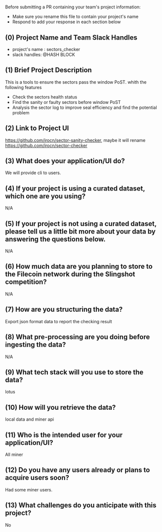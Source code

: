 # <Project Name>

Before submitting a PR containing your team's project information:
- Make sure you rename this file to contain your project's name
- Respond to add your response in each section below

## (0) Project Name and Team Slack Handles
- project's name : sectors_checker
- slack handles: @HASH BLOCK

## (1) Brief Project Description
This is a tools to ensure the sectors pass the window PoST. whith the following features
- Check the sectors health status
- Find the sanity or faulty sectors before window PoST
- Analysis the sector log to improve seal efficiency and find the potential problem

## (2) Link to Project UI

https://github.com/irocn/sector-sanity-checker, maybe it will rename https://github.com/irocn/sector-checker

## (3) What does your application/UI do?
We will provide cli to users.

## (4) If your project is using a curated dataset, which one are you using?
N/A

## (5) If your project is not using a curated dataset, please tell us a little bit more about your data by answering the questions below.

N/A

## (6) How much data are you planning to store to the Filecoin network during the Slingshot competition?

N/A

## (7) How are you structuring the data?
Export json format data to report the checking result


## (8) What pre-processing are you doing before ingesting the data?
N/A

## (9)  What tech stack will you use to store the data?

lotus

## (10) How will you retrieve the data?
local data and miner api

## (11) Who is the intended user for your application/UI?

All miner

## (12) Do you have any users already or plans to acquire users soon?

Had some miner users.

## (13) What challenges do you anticipate with this project?
No
